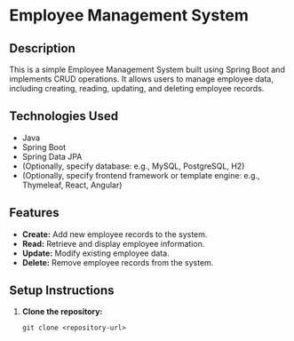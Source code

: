 # Employee Management System

## Description
This is a simple Employee Management System built using Spring Boot and implements CRUD operations. It allows users to manage employee data, including creating, reading, updating, and deleting employee records.

## Technologies Used
*   Java
*   Spring Boot
*   Spring Data JPA
*   (Optionally, specify database: e.g., MySQL, PostgreSQL, H2)
*   (Optionally, specify frontend framework or template engine: e.g., Thymeleaf, React, Angular)

## Features
*   **Create:** Add new employee records to the system.
*   **Read:** Retrieve and display employee information.
*   **Update:** Modify existing employee data.
*   **Delete:** Remove employee records from the system.

## Setup Instructions
1.  **Clone the repository:**
    ```shell
    git clone <repository-url>
